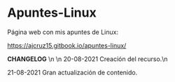 # Apuntes-Linux
Página web con mis apuntes de Linux:

https://ajcruz15.gitbook.io/apuntes-linux/


**CHANGELOG**
\n
\n
20-08-2021 Creación del recurso.\n

21-08-2021 Gran actualización de contenido.
